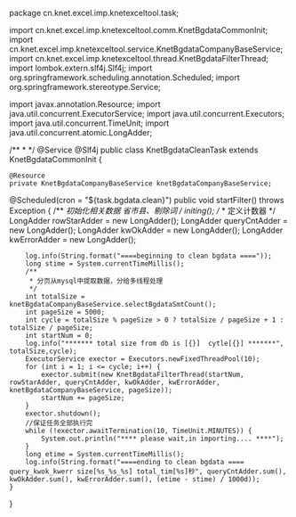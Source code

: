 package cn.knet.excel.imp.knetexceltool.task;

import cn.knet.excel.imp.knetexceltool.comm.KnetBgdataCommonInit;
import cn.knet.excel.imp.knetexceltool.service.KnetBgdataCompanyBaseService;
import cn.knet.excel.imp.knetexceltool.thread.KnetBgdataFilterThread;
import lombok.extern.slf4j.Slf4j;
import org.springframework.scheduling.annotation.Scheduled;
import org.springframework.stereotype.Service;

import javax.annotation.Resource;
import java.util.concurrent.ExecutorService;
import java.util.concurrent.Executors;
import java.util.concurrent.TimeUnit;
import java.util.concurrent.atomic.LongAdder;

/**
 *
 */
@Service
@Slf4j
public class KnetBgdataCleanTask extends KnetBgdataCommonInit {

    @Resource
    private KnetBgdataCompanyBaseService knetBgdataCompanyBaseService;

   @Scheduled(cron = "${task.bgdata.clean}")
    public void startFilter() throws Exception {
        /**
         *初始化相关数据 省市县、剔除词
         */
        initing();
        /**
         * 定义计数器
         */
        LongAdder rowStarAdder = new LongAdder();
        LongAdder queryCntAdder = new LongAdder();
        LongAdder kwOkAdder = new LongAdder();
        LongAdder kwErrorAdder = new LongAdder();

        log.info(String.format("====beginning to clean bgdata ===="));
        long stime = System.currentTimeMillis();
        /**
         * 分页从mysql中提取数据，分给多线程处理
         */
        int totalSize = knetBgdataCompanyBaseService.selectBgdataSmtCount();
        int pageSize = 5000;
        int cycle = totalSize % pageSize > 0 ? totalSize / pageSize + 1 : totalSize / pageSize;
        int startNum = 0;
        log.info("******* total size from db is [{}]  cytle[{}] *******", totalSize,cycle);
        ExecutorService exector = Executors.newFixedThreadPool(10);
        for (int i = 1; i <= cycle; i++) {
            exector.submit(new KnetBgdataFilterThread(startNum, rowStarAdder, queryCntAdder, kwOkAdder, kwErrorAdder, knetBgdataCompanyBaseService, pageSize));
            startNum += pageSize;
        }
        exector.shutdown();
        //保证任务全部执行完
        while (!exector.awaitTermination(10, TimeUnit.MINUTES)) {
            System.out.println("**** please wait,in importing.... ****");
        }
        long etime = System.currentTimeMillis();
        log.info(String.format("====ending to clean bgdata ==== query_kwok_kwerr size[%s_%s_%s] total_tim[%s]秒", queryCntAdder.sum(), kwOkAdder.sum(), kwErrorAdder.sum(), (etime - stime) / 1000d));
    }


}
